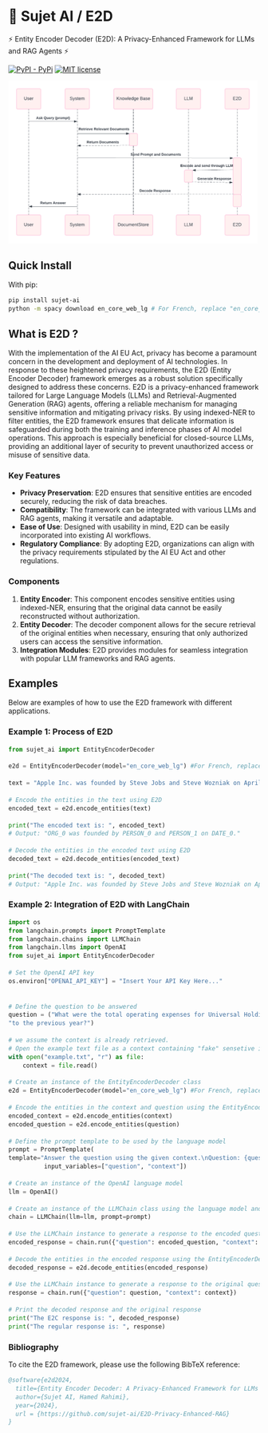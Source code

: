 # 🦾 Sujet AI / E2D

⚡ Entity Encoder Decoder (E2D): A Privacy-Enhanced Framework for LLMs and RAG Agents ⚡

[![PyPI - PyPi](https://img.shields.io/pypi/v/sujet-ai)](https://pypi.org/project/sujet-ai/)
[![MIT license](https://img.shields.io/badge/License-MIT-blue.svg)](https://sujet.ai)

<img src="https://github.com/sujet-ai/E2D-Privacy-Enhanced-RAG/blob/main/diagram.png" alt="drawing" width="500"/>

## Quick Install

With pip:
```bash
pip install sujet-ai
python -m spacy download en_core_web_lg # For French, replace "en_core_web_lg" with "fr_core_news_lg"
```
 
## What is E2D ?

With the implementation of the AI EU Act, privacy has become a paramount concern in the development and deployment of AI technologies. In response to these heightened privacy requirements, the E2D (Entity Encoder Decoder) framework emerges as a robust solution specifically designed to address these concerns. E2D is a privacy-enhanced framework tailored for Large Language Models (LLMs) and Retrieval-Augmented Generation (RAG) agents, offering a reliable mechanism for managing sensitive information and mitigating privacy risks. By using indexed-NER to filter entities, the E2D framework ensures that delicate information is safeguarded during both the training and inference phases of AI model operations. This approach is especially beneficial for closed-source LLMs, providing an additional layer of security to prevent unauthorized access or misuse of sensitive data.

### Key Features

- **Privacy Preservation**: E2D ensures that sensitive entities are encoded securely, reducing the risk of data breaches.
- **Compatibility**: The framework can be integrated with various LLMs and RAG agents, making it versatile and adaptable.
- **Ease of Use**: Designed with usability in mind, E2D can be easily incorporated into existing AI workflows.
- **Regulatory Compliance**: By adopting E2D, organizations can align with the privacy requirements stipulated by the AI EU Act and other regulations.

### Components

1. **Entity Encoder**: This component encodes sensitive entities using indexed-NER, ensuring that the original data cannot be easily reconstructed without authorization.
2. **Entity Decoder**: The decoder component allows for the secure retrieval of the original entities when necessary, ensuring that only authorized users can access the sensitive information.
3. **Integration Modules**: E2D provides modules for seamless integration with popular LLM frameworks and RAG agents.

## Examples

Below are examples of how to use the E2D framework with different applications.

### Example 1: Process of E2D

```python
from sujet_ai import EntityEncoderDecoder

e2d = EntityEncoderDecoder(model="en_core_web_lg") #For French, replace "en_core_web_lg" with "fr_core_news_lg"

text = "Apple Inc. was founded by Steve Jobs and Steve Wozniak on April 1, 1976."

# Encode the entities in the text using E2D
encoded_text = e2d.encode_entities(text)

print("The encoded text is: ", encoded_text)
# Output: "ORG_0 was founded by PERSON_0 and PERSON_1 on DATE_0."

# Decode the entities in the encoded text using E2D
decoded_text = e2d.decode_entities(encoded_text)

print("The decoded text is: ", decoded_text)
# Output: "Apple Inc. was founded by Steve Jobs and Steve Wozniak on April 1, 1976."
```

### Example 2: Integration of E2D with LangChain
```python
import os
from langchain.prompts import PromptTemplate
from langchain.chains import LLMChain
from langchain.llms import OpenAI
from sujet_ai import EntityEncoderDecoder

# Set the OpenAI API key
os.environ["OPENAI_API_KEY"] = "Insert Your API Key Here..."


# Define the question to be answered
question = ("What were the total operating expenses for Universal Holdings Ltd. in 2023 and how did they compare "
"to the previous year?")

# we assume the context is already retrieved.
# Open the example text file as a context containing "fake" sensetive information and read its contents
with open("example.txt", "r") as file:
    context = file.read()

# Create an instance of the EntityEncoderDecoder class
e2d = EntityEncoderDecoder(model="en_core_web_lg") #For French, replace "en_core_web_lg" with "fr_core_news_lg"

# Encode the entities in the context and question using the EntityEncoderDecoder instance
encoded_context = e2d.encode_entities(context)
encoded_question = e2d.encode_entities(question)

# Define the prompt template to be used by the language model
prompt = PromptTemplate(
template="Answer the question using the given context.\nQuestion: {question}\nContext: {context}\nAnswer:",
          input_variables=["question", "context"])

# Create an instance of the OpenAI language model
llm = OpenAI()

# Create an instance of the LLMChain class using the language model and prompt template
chain = LLMChain(llm=llm, prompt=prompt)

# Use the LLMChain instance to generate a response to the encoded question and context
encoded_response = chain.run({"question": encoded_question, "context": encoded_context})

# Decode the entities in the encoded response using the EntityEncoderDecoder instance
decoded_response = e2d.decode_entities(encoded_response)

# Use the LLMChain instance to generate a response to the original question and context
response = chain.run({"question": question, "context": context})

# Print the decoded response and the original response
print("The E2C response is: ", decoded_response)
print("The regular response is: ", response)
```

### Bibliography

To cite the E2D framework, please use the following BibTeX reference:

```bibtex
@software{e2d2024,
  title={Entity Encoder Decoder: A Privacy-Enhanced Framework for LLMs and RAG Agents},
  author={Sujet AI, Hamed Rahimi},
  year={2024},
  url = {https://github.com/sujet-ai/E2D-Privacy-Enhanced-RAG}
}
```
